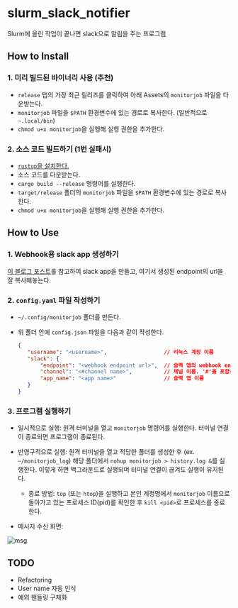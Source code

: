 # slurm_slack_notifier

Slurm에 올린 작업이 끝나면 slack으로 알림을 주는 프로그램

## How to Install

### 1. 미리 빌드된 바이너리 사용 (추천)

- `release` 탭의 가장 최근 릴리즈를 클릭하여 아래 Assets의 `monitorjob` 파일을 다운받는다.
- `monitorjob` 파일을 `$PATH` 환경변수에 있는 경로로 복사한다. (일반적으로 `~.local/bin`)
- `chmod u+x monitorjob`을 실행해 실행 권한을 추가한다.

### 2. 소스 코드 빌드하기 (1번 실패시)

- [`rustup`을 설치한다.](https://rustup.rs/)
- 소스 코드를 다운받는다.
- `cargo build --release` 명령어를 실행한다.
- `target/release` 폴더의 `monitorjob` 파일을 `$PATH` 환경변수에 있는 경로로 복사한다.
- `chmod u+x monitorjob`을 실행해 실행 권한을 추가한다.

## How to Use

### 1. Webhook용 slack app 생성하기

[이 블로그 포스트](https://oingdaddy.tistory.com/146)를 참고하여 slack app을 만들고, 여기서 생성된 endpoint의 url을 잘 복사해놓는다.

### 2. `config.yaml` 파일 작성하기

- `~/.config/monitorjob` 폴더를 만든다.
- 위 폴더 안에 `config.json` 파일을 다음과 같이 작성한다.

    ```json
    {
       "username": "<username>",                  // 리눅스 계정 이름
       "slack": {
           "endpoint": "<webhook endpoint url>",  // 슬랙 앱의 webhook endpoint url
           "channel": "<#channel name>",          // 채널 이름. '#'을 포함하여 작성
           "app_name": "<app name>"               // 슬랙 앱 이름
       }
    }
    ```

### 3. 프로그램 실행하기

- 일시적으로 실행: 원격 터미널을 열고 `monitorjob` 명령어를 실행한다. 터미널 연결이 종료되면 프로그램이 종료된다.
- 반영구적으로 실행: 원격 터미널을 열고 적당한 폴더를 생성한 후 (ex. `~/monitorjob_log`) 해당 폴더에서 `nohup monitorjob > history.log &`를 실행한다. 이렇게 하면 백그라운드로 실행되며 터미널 연결이 끊겨도 실행이 유지된다.
  - 종료 방법: `top` (또는 `htop`)을 실행하고 본인 계정명에서 `monitorjob` 이름으로 돌아가고 있는 프로세스 ID(pid)를 확인한 후 `kill <pid>`로 프로세스를 종료한다.

- 메시지 수신 화면:

![msg](https://user-images.githubusercontent.com/61532201/145027987-e4e86af3-deef-4a10-907a-318360a10ba1.png)

## TODO

- Refactoring
- User name 자동 인식
- 예외 핸들링 구체화
